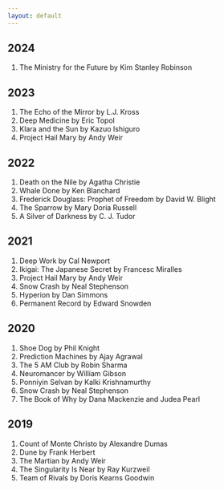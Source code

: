 ```yaml
---
layout: default
---
```


## 2024

1. The Ministry for the Future by Kim Stanley Robinson

## 2023

1. The Echo of the Mirror by L.J. Kross
2. Deep Medicine by Eric Topol
3. Klara and the Sun by Kazuo Ishiguro
4. Project Hail Mary by Andy Weir

## 2022

1. Death on the Nile by Agatha Christie
2. Whale Done by Ken Blanchard
3. Frederick Douglass: Prophet of Freedom by David W. Blight
4. The Sparrow by Mary Doria Russell
5. A Silver of Darkness by C. J. Tudor

## 2021

1. Deep Work by Cal Newport
2. Ikigai: The Japanese Secret by Francesc Miralles
3. Project Hail Mary by Andy Weir
4. Snow Crash by Neal Stephenson
5. Hyperion by Dan Simmons
6. Permanent Record by Edward Snowden

## 2020

1. Shoe Dog by Phil Knight
2. Prediction Machines by Ajay Agrawal
3. The 5 AM Club by Robin Sharma
4. Neuromancer by William Gibson
5. Ponniyin Selvan by Kalki Krishnamurthy
6. Snow Crash by Neal Stephenson
7. The Book of Why by Dana Mackenzie and Judea Pearl

## 2019

1. Count of Monte Christo by Alexandre Dumas
2. Dune by Frank Herbert
3. The Martian by Andy Weir
4. The Singularity Is Near by Ray Kurzweil
5. Team of Rivals by Doris Kearns Goodwin
